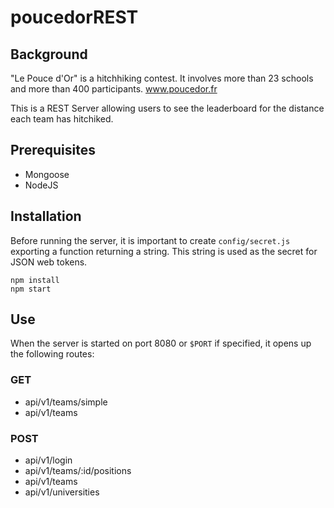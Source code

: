 # poucedorREST

## Background
"Le Pouce d'Or" is a hitchhiking contest. 
It involves more than 23 schools and more than 400 participants.
www.poucedor.fr

This is a REST Server allowing users to see the leaderboard for the distance each team has hitchiked.

## Prerequisites
- Mongoose
- NodeJS

## Installation
Before running the server, it is important to create `config/secret.js` exporting a function returning a string. This string is used as the secret for JSON web tokens.

```
npm install
npm start
```

## Use
When the server is started on port 8080 or `$PORT` if specified, it opens up the following routes:

### GET
- api/v1/teams/simple
- api/v1/teams

### POST
- api/v1/login
- api/v1/teams/:id/positions
- api/v1/teams
- api/v1/universities
